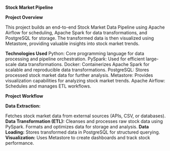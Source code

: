 **Stock Market Pipeline**

**Project Overview**

This project builds an end-to-end Stock Market Data Pipeline using Apache Airflow for scheduling, Apache Spark for data transformations, and PostgreSQL for storage. The transformed data is then visualized using Metastore, providing valuable insights into stock market trends.

**Technologies Used**
Python: Core programming language for data processing and pipeline orchestration.
PySpark: Used for efficient large-scale data transformations.
Docker: Containerizes Apache Spark for scalable and reproducible data transformations.
PostgreSQL: Stores processed stock market data for further analysis.
Metastore: Provides visualization capabilities for analyzing stock market trends.
Apache Airflow: Schedules and manages ETL workflows.

**Project Workflow**

**Data Extraction:**

Fetches stock market data from external sources (APIs, CSV, or databases).
**Data Transformation (ETL):**
Cleanses and processes raw stock data using PySpark.
Formats and optimizes data for storage and analysis.
**Data Loading:**
Stores transformed data in PostgreSQL for structured querying.
**Visualization:**
Uses Metastore to create dashboards and track stock performance.
